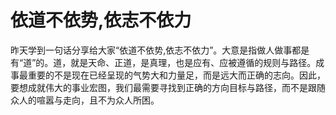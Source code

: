 # 依道不依势,依志不依力
昨天学到一句话分享给大家“依道不依势,依志不依力”。大意是指做人做事都是有“道”的。道，就是天命、正道，是真理，也是应有、应被遵循的规则与路径。成事最重要的不是现在已经呈现的气势大和力量足，而是远大而正确的志向。因此，要想成就伟大的事业宏图，我们最需要寻找到正确的方向目标与路径，而不是跟随众人的喧嚣与走向，且不为众人所困。